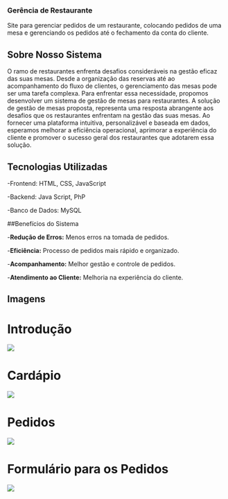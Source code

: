 ### Gerência de Restaurante

Site para gerenciar pedidos de um restaurante, colocando pedidos de uma mesa e gerenciando os pedidos até o fechamento da conta do cliente.

## Sobre Nosso Sistema

O ramo de restaurantes enfrenta desafios consideráveis na gestão eficaz das suas mesas. Desde a organização das reservas até ao acompanhamento do fluxo de clientes, o gerenciamento das mesas pode ser uma tarefa complexa. Para enfrentar essa necessidade, propomos desenvolver um sistema de gestão de mesas para restaurantes.
A solução de gestão de mesas proposta, representa uma resposta abrangente aos desafios que os restaurantes enfrentam na gestão das suas mesas. Ao fornecer uma plataforma intuitiva, personalizável e baseada em dados, esperamos melhorar a eficiência operacional, aprimorar a experiência do cliente e promover o sucesso geral dos restaurantes que adotarem essa solução.

## Tecnologias Utilizadas

-Frontend: HTML, CSS, JavaScript

-Backend: Java Script, PhP

-Banco de Dados: MySQL

##Benefícios do Sistema

-**Redução de Erros:** Menos erros na tomada de pedidos.

-**Eficiência:** Processo de pedidos mais rápido e organizado.

-**Acompanhamento:** Melhor gestão e controle de pedidos.

-**Atendimento ao Cliente:** Melhoria na experiência do cliente.

## Imagens
# Introdução

![](https://i.pinimg.com/736x/fe/36/d7/fe36d78f1e207a63eed39056d6f3760f.jpg)

# Cardápio

![](https://i.pinimg.com/736x/19/0c/b8/190cb8c4c7a16a232eacbe4a2b366fbe.jpg)

# Pedidos

![](https://i.pinimg.com/originals/fb/b9/86/fbb986f013050422a8d76b1955194d2c.png)

# Formulário para os Pedidos

![](https://i.pinimg.com/originals/4a/1c/ae/4a1cae6a2e6d128998b1b560bfa4b6d9.png)
